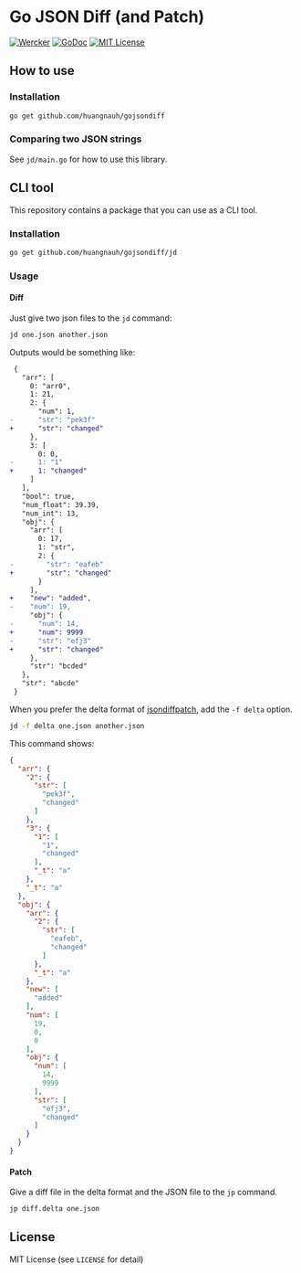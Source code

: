 # Go JSON Diff (and Patch)

[![Wercker](https://app.wercker.com/status/00d70daaf40ce277fd4f10290f097b9d/s/master)][wercker]
[![GoDoc](https://godoc.org/github.com/huangnauh/gojsondiff?status.svg)][godoc]
[![MIT License](http://img.shields.io/badge/license-MIT-blue.svg)][license]

[wercker]: https://app.wercker.com/project/bykey/00d70daaf40ce277fd4f10290f097b9d
[godoc]: https://godoc.org/github.com/huangnauh/gojsondiff
[license]: https://github.com/huangnauh/gojsondiff/blob/master/LICENSE

## How to use

### Installation

```sh
go get github.com/huangnauh/gojsondiff
```

### Comparing two JSON strings

See `jd/main.go` for how to use this library.


## CLI tool

This repository contains a package that you can use as a CLI tool.

### Installation

```sh
go get github.com/huangnauh/gojsondiff/jd
```

### Usage

#### Diff

Just give two json files to the `jd` command:

```sh
jd one.json another.json
```

Outputs would be something like:

```diff
 {
   "arr": [
     0: "arr0",
     1: 21,
     2: {
       "num": 1,
-      "str": "pek3f"
+      "str": "changed"
     },
     3: [
       0: 0,
-      1: "1"
+      1: "changed"
     ]
   ],
   "bool": true,
   "num_float": 39.39,
   "num_int": 13,
   "obj": {
     "arr": [
       0: 17,
       1: "str",
       2: {
-        "str": "eafeb"
+        "str": "changed"
       }
     ],
+    "new": "added",
-    "num": 19,
     "obj": {
-      "num": 14,
+      "num": 9999
-      "str": "efj3"
+      "str": "changed"
     },
     "str": "bcded"
   },
   "str": "abcde"
 }
```

When you prefer the delta format of [jsondiffpatch](https://github.com/benjamine/jsondiffpatch), add the `-f delta` option.

```sh
jd -f delta one.json another.json
```

This command shows:

```json
{
  "arr": {
    "2": {
      "str": [
        "pek3f",
        "changed"
      ]
    },
    "3": {
      "1": [
        "1",
        "changed"
      ],
      "_t": "a"
    },
    "_t": "a"
  },
  "obj": {
    "arr": {
      "2": {
        "str": [
          "eafeb",
          "changed"
        ]
      },
      "_t": "a"
    },
    "new": [
      "added"
    ],
    "num": [
      19,
      0,
      0
    ],
    "obj": {
      "num": [
        14,
        9999
      ],
      "str": [
        "efj3",
        "changed"
      ]
    }
  }
}
```

#### Patch

Give a diff file in the delta format and the JSON file to the `jp` command.

```sh
jp diff.delta one.json
```


## License

MIT License (see `LICENSE` for detail)
